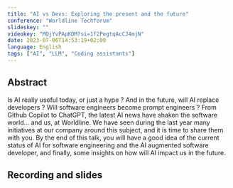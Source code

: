 ```yaml
---
title: "AI vs Devs: Exploring the present and the future"
conference: "Worldline Techforum"
slideskey: ""
videokey: "MQjYvPApKDM?si=1f2PegtqAcCJ4mjN"
date: 2023-07-06T14:53:19+02:00
language: English
tags: ["AI", "LLM", "Coding assistants"]
---
```


## Abstract

Is AI really useful today, or just a hype ? And in the future, will AI replace developers ? Will software engineers become prompt engineers ? From Github Copilot to ChatGPT, the latest AI news have shaken the software world... and us, at Worldline. We have seen during the last year many initiatives at our company around this subject, and it is time to share them with you. By the end of this talk, you will have a good idea of the current status of AI for software engineering and the AI augmented software developer, and finally, some insights on how will AI impact us in the future.

## Recording and slides
